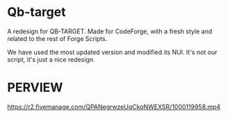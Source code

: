# Qb-target 
A redesign for QB-TARGET. Made for CodeForge, with a fresh style and related to the rest of Forge Scripts.

We have used the most updated version and modified its NUI. It's not our script, it's just a nice redesign.


# PERVIEW
https://r2.fivemanage.com/QPANegrwzeUqCkqNWEXSR/1000119958.mp4
